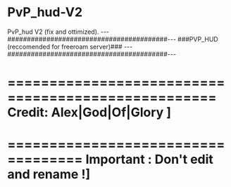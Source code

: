 # PvP_hud-V2
PvP_hud V2 (fix and ottimized).
---#########################################---
###PVP_HUD (reccomended for freeroam server)###
---#########################################---

===================================================
Credit: Alex|God|Of|Glory                          ]
===================================================

===================================
Important : Don't edit and rename !]
===================================
